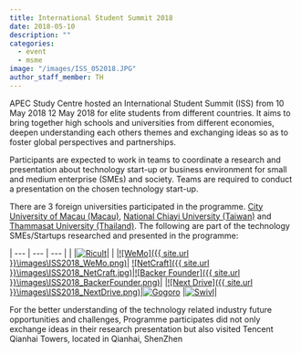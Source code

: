 ```yaml
---
title: International Student Summit 2018
date: 2018-05-10
description: ""
categories:
  - event
  - msme
image: "/images/ISS_052018.JPG"
author_staff_member: TH
---
```

APEC Study Centre hosted an International Student Summit (ISS) from 10 May 2018 12 May 2018 for elite students from different countries. It aims to bring together high schools and universities from different economies, deepen understanding each others themes and exchanging ideas so as to foster global perspectives and partnerships.

Participants are expected to work in teams to coordinate a research and presentation about technology start-up or business environment for small and medium enterprise (SMEs) and society. Teams are required to conduct a presentation on the chosen technology start-up.

There are 3 foreign universities participated in the programme. [City University of Macau (Macau)](http://www.cityu.edu.mo/en/), [National Chiayi University (Taiwan)](http://www.ncyu.edu.tw/eng/) and [Thammasat University (Thailand)](http://tueng.tu.ac.th/). The following are part of the technology SMEs/Startups researched and presented in the programme:

| ---      | ---       | ---       |
| |[![Ricult]({{site.url}}\images\ISS2018_RicultThailand.png)](http://www.ricult.com/?lang=en)| |
|[![WeMo]({{ site.url }}\images\ISS2018_WeMo.png)](http://www.wemo.com/)| [![NetCraft]({{ site.url }}\images\ISS2018_NetCraft.jpg)](http://www.netcraft.com.mo/index.php)|[![Backer Founder]({{ site.url }}\images\ISS2018_BackerFounder.png)](https://www.backer-founder.com/)|
|[![Next Drive]({{ site.url }}\images\ISS2018_NextDrive.png)](https://www.nextdrive.io/en/)|[![Gogoro]({{site.url}}\images\ISS2018_Gogoro.png)](https://www.gogoro.com/) |[![Swivl]({{site.url}}\images\ISS2018_Swivl.png)](https://www.swivl.com/)|

For the better understanding of the technology related industry future opportunities and challenges, Programme participates did not only exchange ideas in their research presentation but also visited Tencent Qianhai Towers, located in Qianhai, ShenZhen
